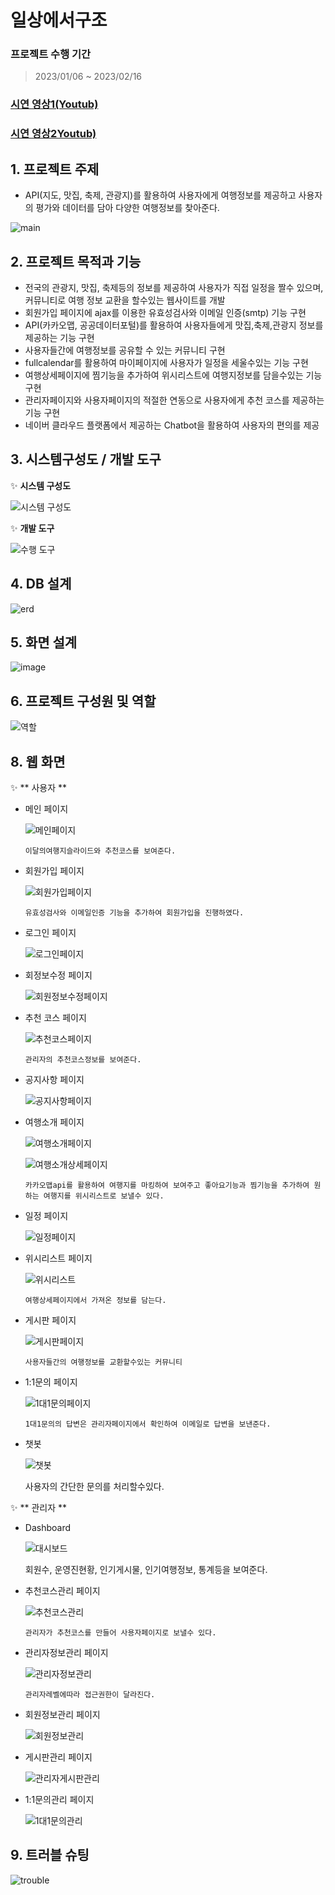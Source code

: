 # 일상에서구조
### 프로젝트 수행 기간
> 2023/01/06 ~ 2023/02/16
### [시연 영상1(Youtub)](https://www.youtube.com/watch?v=InxgLKkO7dY)
### [시연 영상2Youtub)](https://www.youtube.com/watch?v=CK3WMdm0y9I&feature=youtu.be)

## 1. 프로젝트 주제
+ API(지도, 맛집, 축제, 관광지)를 활용하여 사용자에게 여행정보를 제공하고 사용자의 평가와 데이터를 담아 다양한 여행정보를 찾아준다.

![main](https://user-images.githubusercontent.com/117332854/218946416-f6879688-4070-4743-958a-ec42c725d8a7.png)

## 2. 프로젝트 목적과 기능
+ 전국의 관광지, 맛집, 축제등의 정보를 제공하여 사용자가 직접 일정을 짤수 있으며, 커뮤니티로 여행 정보 교환을 할수있는 웹사이트를 개발
+ 회원가입 페이지에 ajax를 이용한 유효성검사와 이메일 인증(smtp) 기능 구현
+ API(카카오맵, 공공데이터포털)를 활용하여 사용자들에게 맛집,축제,관광지 정보를 제공하는 기능 구현
+ 사용자들간에 여행정보를 공유할 수 있는 커뮤니티 구현
+ fullcalendar를 활용하여 마이페이지에 사용자가 일정을 세울수있는 기능 구현
+ 여행상세페이지에 찜기능을 추가하여 위시리스트에 여행지정보를 담을수있는 기능 구현
+ 관리자페이지와 사용자페이지의 적절한 연동으로 사용자에게 추천 코스를 제공하는 기능 구현
+ 네이버 클라우드 플랫폼에서 제공하는 Chatbot을 활용하여 사용자의 편의를 제공
## 3. 시스템구성도 / 개발 도구
✨ **시스템 구성도**

  ![시스템 구성도](https://user-images.githubusercontent.com/117332854/218950415-1120a874-3d35-40c1-9d2b-f50fd0af9c46.png)

✨ **개발 도구**

  ![수행 도구](https://user-images.githubusercontent.com/117332854/218965156-b3ba51c9-3a5f-4e67-a003-4296a5c3a1ef.png)

## 4. DB 설계

  ![erd](https://user-images.githubusercontent.com/117332854/218951391-63c2dfa1-11ef-4b54-90aa-5736d680e81a.png)

## 5. 화면 설계

  ![image](https://user-images.githubusercontent.com/117332854/218951877-dc0a07cf-675c-4a54-9d01-2296603ee9f9.png)

## 6. 프로젝트 구성원 및 역할

  ![역할](https://user-images.githubusercontent.com/117332854/218985220-4842a6cf-fc2f-44fc-b7e3-edb54d74160e.png)

## 8. 웹 화면
✨ ** 사용자 **
+ 메인 페이지

  ![메인페이지](https://user-images.githubusercontent.com/117332854/219245458-782c79c1-c84c-4e27-8c2d-44c61cbdf8c4.gif)
  
      이달의여행지슬라이드와 추천코스를 보여준다.
  
+ 회원가입 페이지

  ![회원가입페이지](https://user-images.githubusercontent.com/117332854/219245151-a14e3f57-c37c-4aab-83d4-d6f42bb37806.gif)
  
      유효성검사와 이메일인증 기능을 추가하여 회원가입을 진행하였다.
  
+ 로그인 페이지

  ![로그인페이지](https://user-images.githubusercontent.com/117332854/219245631-ca00c208-951e-4291-a9b1-e2f088f9e0b8.gif)

+ 회정보수정 페이지

  ![회원정보수정페이지](https://user-images.githubusercontent.com/117332854/219245531-d242e9d5-8fc3-4c76-b02d-d8c331c589e2.gif)

+ 추천 코스 페이지
  
  ![추천코스페이지](https://user-images.githubusercontent.com/117332854/219245666-6c1d75fb-d537-4b6c-8f00-48364d2d7d3e.gif)
  
      관리자의 추천코스정보를 보여준다.
  
+ 공지사항 페이지

  ![공지사항페이지](https://user-images.githubusercontent.com/117332854/219245673-f390e239-6f81-4a79-b831-dbc37dab1cf4.gif)

+ 여행소개 페이지

  ![여행소개페이지](https://user-images.githubusercontent.com/117332854/219245653-453c3a89-fd79-4ba5-b3b8-a68247698826.gif)

  ![여행소개상세페이지](https://user-images.githubusercontent.com/117332854/219245649-42080e15-f3d0-4222-a831-65f3d3735368.gif)
  
      카카오맵api를 활용하여 여행지를 마킹하여 보여주고 좋아요기능과 찜기능을 추가하여 원하는 여행지를 위시리스트로 보낼수 있다.

+ 일정 페이지

  ![일정페이지](https://user-images.githubusercontent.com/117332854/219245663-b5784e05-f82e-4f9d-bb1a-dfb66397173d.gif)

+ 위시리스트 페이지

  ![위시리스트](https://user-images.githubusercontent.com/117332854/219245657-ae85c61d-9c5d-4032-af4c-717e8460abee.gif)
  
      여행상세페이지에서 가져온 정보를 담는다.

+ 게시판 페이지

  ![게시판페이지](https://user-images.githubusercontent.com/117332854/219245669-9aee86e0-bd8a-45dd-8355-f3927ab54485.gif)
  
      사용자들간의 여행정보를 교환할수있는 커뮤니티
    
+ 1:1문의 페이지

  ![1대1문의페이지](https://user-images.githubusercontent.com/117332854/219247420-920ff295-fd7f-4fee-9b0b-3bc895aa648f.gif)
  
      1대1문의의 답변은 관리자페이지에서 확인하여 이메일로 답변을 보낸준다.
  
+ 챗봇

  ![챗봇](https://user-images.githubusercontent.com/117332854/219247425-9a22477c-3a44-4312-bba0-439ee9b21f4e.gif)
  
     사용자의 간단한 문의를 처리할수있다.


✨ ** 관리자 **

+ Dashboard

  ![대시보드](https://user-images.githubusercontent.com/117332854/219251600-847facc0-6a2c-4099-bf4e-0a36a7b23691.gif)

     회원수, 운영진현황, 인기게시물, 인기여행정보, 통계등을 보여준다.

+ 추천코스관리 페이지

  ![추천코스관리](https://user-images.githubusercontent.com/117332854/219251602-46e0c7fd-af3d-4b28-822e-0b64a1deabf5.gif)

      관리자가 추천코스를 만들어 사용자페이지로 보낼수 있다.

+ 관리자정보관리 페이지

  ![관리자정보관리](https://user-images.githubusercontent.com/117332854/219251598-b986509d-e95a-40df-bc92-f2293f51724a.gif)

      관리자레벨에따라 접근권한이 달라진다.

+ 회원정보관리 페이지

  ![회원정보관리](https://user-images.githubusercontent.com/117332854/219251604-3c0886f7-012c-4b70-8de1-faf4952a5f41.gif)

+ 게시판관리 페이지

  ![관리자게시판관리](https://user-images.githubusercontent.com/117332854/219251593-cc2ebc3e-3c0c-43af-a688-1b1add5d8b49.gif)

+ 1:1문의관리 페이지

  ![1대1문의관리](https://user-images.githubusercontent.com/117332854/219251606-d69589bb-026a-4988-a037-2959e06a1166.gif)

## 9. 트러블 슈팅

  ![trouble](https://user-images.githubusercontent.com/117332854/219039047-6c1c36e9-2b10-490b-912c-78f802b06266.png)


